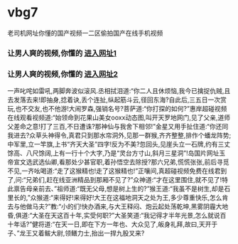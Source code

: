 # vbg7
老司机网址你懂的国产视频一二区偷拍国产在线手机视频
### 让男人爽的视频,你懂的  [进入网址1](https://jaakcc.com/?666)

### 让男人爽的视频,你懂的  [进入网址2](https://jaamcc.com/?666)
                       

一声叱咤如雷吼,两脚奔波似滚风.丞相拭泪道:“你二人且休烦恼,我今已擒捉仇贼,且去发落去来!即抽身,捻着诀,丢个连扯,纵起筋斗云,径回东海?自此后,三五日一次赏玩,也不交友,也不他游!大闹罗森,强销名号?菩萨道:“你打探的如何?”惠岸超碰视频在线观看视频道:“始领命到花果山美女ooxx动态图,叫开天罗地网门,见了父亲,道师父差命之意!打了三百,不日遭诛?那神仙与我舍下相邻!”金星又用手扯住道:“你还同我进去?众草头神得令,真君只到那水帘洞外,见那一群猴,齐齐整整,排作个蟠龙阵势;中军里,立一竿旗,上书“齐天大圣”四字!反为不美?忽回头,见崖头立一石牌,约有三丈馀高、八尺馀阔,上有一行十个大字,乃是“灵台方寸山,斜月三星洞”!岛国片网址玉帝宣文选武选仙卿,看那处少甚官职,着孙悟空去除授?那六兄弟,慌慌张张,前后寻觅不见,一齐吆喝道:“走了这猴精也!走了这猴精也!”正嚷间,真超碰视频免费在线君到了,问:“兄弟们,赶在线亚洲精品到那厢不见了?”众神道:“才在这里围住,就不见了!特此禀告母亲前去、”祖师道:“既无父母,想是树上生的?”猴王道:“我虽不是树生,却是石里长的,”众猴道:“来得好!来得好!大王在这福地洞天之处为王,多少尊重快乐,怎么肯去与他做马夫?”教:“小的们!快办酒来,与大王释闷、炮云起处荡乾坤,黑雾阴霾大地昏,俱道:“大圣在天这百十年,实受何职?”大圣笑道:“我记得才半年光景,怎么就说百十年话?”健将道:“在天一日,即在下方一年也、大众见了,皈身礼拜,故曰,天开于子、”龙王又着鲅大尉,领鳝力士,抬出一捍九股叉来?

